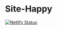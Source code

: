 # Site-Happy
 [![Netlify Status](https://api.netlify.com/api/v1/badges/6377c460-0eaa-4170-b489-532943c1c54a/deploy-status)](https://app.netlify.com/sites/visitasolidaria/deploys)
